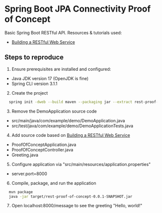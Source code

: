 # Spring Boot JPA Connectivity Proof of Concept

Basic Spring Boot RESTful API. Resources & tutorials used:

- [Building a RESTful Web Service][1]

## Steps to reproduce

1. Ensure prerequisites are installed and configured:

- Java JDK version 17 (OpenJDK is fine)
- Spring CLI version 3.1.1

2. Create the project

```bash
  spring init -dweb --build maven --packaging jar --extract rest-proof-of-concept
```

3. Remove the DemoApplication source code

- src/main/java/com/example/demo/DemoApplication.java
- src/test/java/com/example/demo/DemoApplicationTests.java

4. Add source code based on [Building a RESTful Web Service][1]

- ProofOfConceptApplication.java
- ProofOfConceptController.java
- Greeting.java

5. Configure application via "src/main/resources/application.properties"

- server.port=8000

6. Compile, package, and run the application

```bash
  mvn package
  java -jar target/rest-proof-of-concept-0.0.1-SNAPSHOT.jar
```

7. Open localhost:8000/message to see the greeting "Hello, world!"

   [1]: https://spring.io/guides/gs/rest-service/
